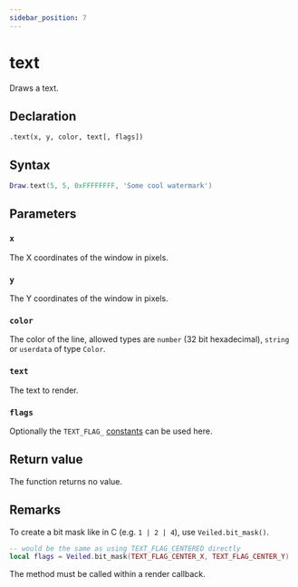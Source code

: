 ```yaml
---
sidebar_position: 7
---
```


# text

Draws a text.

## Declaration

`.text(x, y, color, text[, flags])`

## Syntax

```lua
Draw.text(5, 5, 0xFFFFFFFF, 'Some cool watermark')
```

## Parameters

### `x`

The X coordinates of the window in pixels.

### `y`

The Y coordinates of the window in pixels.

### `color`

The color of the line, allowed types are `number` (32 bit hexadecimal), `string` or `userdata` of type `Color`.

### `text`

The text to render.

### `flags`

Optionally the `TEXT_FLAG_` [constants](constants) can be used here.

## Return value

The function returns no value.

## Remarks

To create a bit mask like in C (e.g. `1 | 2 | 4`), use `Veiled.bit_mask()`.

```lua
-- would be the same as using TEXT_FLAG_CENTERED directly
local flags = Veiled.bit_mask(TEXT_FLAG_CENTER_X, TEXT_FLAG_CENTER_Y)
```

The method must be called within a render callback.
